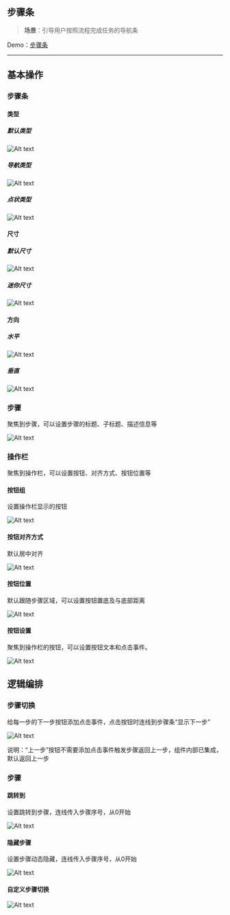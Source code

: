 ## 步骤条 

> **场景**：引导用户按照流程完成任务的导航条

Demo：[步骤条](https://my.mybricks.world/mybricks-pc-page/index.html?id=475427467677765)

----

## 基本操作
### 步骤条
#### 类型
##### 默认类型

![Alt text](./img/image.png)
##### 导航类型

![Alt text](./img/image-1.png)
##### 点状类型

![Alt text](./img/image-2.png)
#### 尺寸
##### 默认尺寸

![Alt text](./img/image-3.png)
##### 迷你尺寸

![Alt text](./img/image-4.png)
#### 方向
##### 水平

![Alt text](./img/image-5.png)
##### 垂直

![Alt text](./img/image-6.png)
### 步骤

聚焦到步骤，可以设置步骤的标题、子标题、描述信息等

![Alt text](./img/image-7.png)
### 操作栏

聚焦到操作栏，可以设置按钮、对齐方式、按钮位置等
#### 按钮组

设置操作栏显示的按钮

![Alt text](./img/image-8.png)
#### 按钮对齐方式

默认居中对齐

![Alt text](./img/image-9.png)
#### 按钮位置

默认跟随步骤区域，可以设置按钮置底及与底部距离

![Alt text](./img/image-10.png)
#### 按钮设置

聚焦到操作栏的按钮，可以设置按钮文本和点击事件。

![Alt text](./img/image-11.png)
## 逻辑编排
### 步骤切换

给每一步的下一步按钮添加点击事件，点击按钮时连线到步骤条“显示下一步”

![Alt text](./img/image-12.png)

说明：“上一步”按钮不需要添加点击事件触发步骤返回上一步，组件内部已集成，默认返回上一步
### 步骤
#### 跳转到

设置跳转到步骤，连线传入步骤序号，从0开始

![Alt text](./img/image-13.png)
#### 隐藏步骤

设置步骤动态隐藏，连线传入步骤序号，从0开始

![Alt text](./img/image-14.png)
#### 自定义步骤切换

![Alt text](./img/image-15.png)